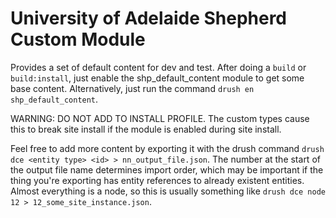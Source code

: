 # University of Adelaide Shepherd Custom Module

Provides a set of default content for dev and test. After doing a `build` or `build:install`, just enable the shp_default_content module to get some base content. Alternatively, just run the command `drush en shp_default_content`.

WARNING: DO NOT ADD TO INSTALL PROFILE. The custom types cause this to break site install if the module is enabled during site install.

Feel free to add more content by exporting it with the drush command `drush dce <entity type> <id> > nn_output_file.json`. The number at the start of the output file name determines import order, which may be important if the thing you're exporting has entity references to already existent entities. Almost everything is a node, so this is usually something like `drush dce node 12 > 12_some_site_instance.json`.
